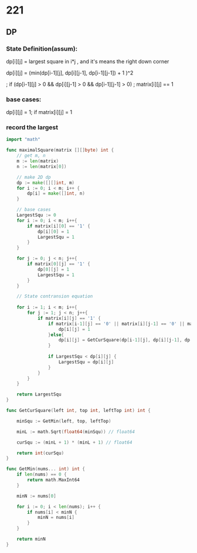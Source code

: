 # 221

## DP

### State Definition(assum):
dp[i][j] = largest square in i*j , and it's means the right down corner

dp[i][j] = (min(dp[i-1][j], dp[i][j-1], dp[i-1][j-1]) + 1 )^2 

; if (dp[i-1][j] > 0 && dp[i][j-1] > 0 && dp[i-1][j-1] > 0) ; matrix[i][j] == 1

### base cases:

dp[i][j] = 1; if matrix[i][j] = 1

### record the largest

```go
import "math"

func maximalSquare(matrix [][]byte) int {
    // get m, n
    m := len(matrix)
    n := len(matrix[0])

    // make 2D dp
    dp := make([][]int, m)
    for i := 0; i < m; i++ {
        dp[i] = make([]int, n)
    }

    // base cases
    LargestSqu := 0
    for i := 0; i < m; i++{
        if matrix[i][0] == '1' {
            dp[i][0] = 1
            LargestSqu = 1
        }
    }

    for j := 0; j < n; j++{
        if matrix[0][j] == '1' {
            dp[0][j] = 1
            LargestSqu = 1
        }
    }

    // State contransion equation
    
    for i := 1; i < m; i++{
        for j := 1; j < n; j++{
            if matrix[i][j] == '1' {
                if matrix[i-1][j] == '0' || matrix[i][j-1] == '0' || matrix[i-1][j-1] == '0' {
                    dp[i][j] = 1
                }else{
                    dp[i][j] = GetCurSquare(dp[i-1][j], dp[i][j-1], dp[i-1][j-1])
                }
                
                if LargestSqu < dp[i][j] {
                    LargestSqu = dp[i][j]
                }
            }
        }
    }

    return LargestSqu
}

func GetCurSquare(left int, top int, leftTop int) int {

    minSqu := GetMin(left, top, leftTop)

    minL := math.Sqrt(float64(minSqu)) // float64

    curSqu := (minL + 1) * (minL + 1) // float64

    return int(curSqu)
}

func GetMin(nums... int) int {
    if len(nums) == 0 {
        return math.MaxInt64
    }

    minN := nums[0]

    for i := 0; i < len(nums); i++ {
        if nums[i] < minN {
            minN = nums[i]
        }
    }

    return minN
}
```